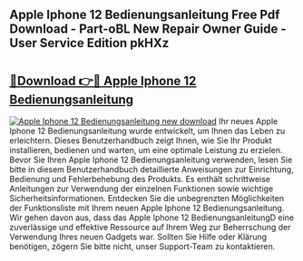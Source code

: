 ## Apple Iphone 12 Bedienungsanleitung Free Pdf Download - Part-oBL New Repair Owner Guide - User Service Edition pkHXz

# <h2><a href="http://df1sd5.blite.top/?on=Apple+Iphone+12+Bedienungsanleitung">🔗Download 👉🔴 Apple Iphone 12 Bedienungsanleitung</a></h2>

[![Apple Iphone 12 Bedienungsanleitung new download](https://i.imgur.com/lujVjoI.png)](http://df1sd5.blite.top/?on=Apple+Iphone+12+Bedienungsanleitung)
Ihr neues Apple Iphone 12 Bedienungsanleitung wurde entwickelt, um Ihnen das Leben zu erleichtern. Dieses Benutzerhandbuch zeigt Ihnen, wie Sie Ihr Produkt installieren, bedienen und warten, um eine optimale Leistung zu erzielen. Bevor Sie Ihren Apple Iphone 12 Bedienungsanleitung verwenden, lesen Sie bitte in diesem Benutzerhandbuch detaillierte Anweisungen zur Einrichtung, Bedienung und Fehlerbehebung des Produkts. Es enthält schrittweise Anleitungen zur Verwendung der einzelnen Funktionen sowie wichtige Sicherheitsinformationen. Entdecken Sie die unbegrenzten Möglichkeiten der Funktionsliste mit Ihrem neuen Apple Iphone 12 Bedienungsanleitung. Wir gehen davon aus, dass das Apple Iphone 12 BedienungsanleitungD eine zuverlässige und effektive Ressource auf Ihrem Weg zur Beherrschung der Verwendung Ihres neuen Gadgets war. Sollten Sie Hilfe oder Klärung benötigen, zögern Sie bitte nicht, unser Support-Team zu kontaktieren.
